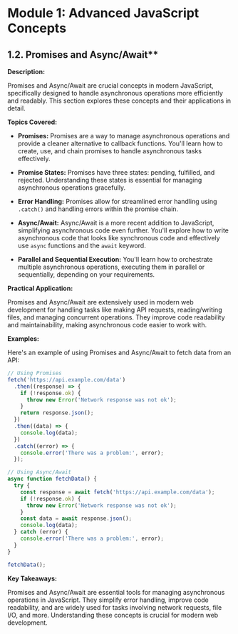 # Module 1: Advanced JavaScript Concepts

## 1.2. Promises and Async/Await**

**Description:**

Promises and Async/Await are crucial concepts in modern JavaScript, specifically designed to handle asynchronous operations more efficiently and readably. This section explores these concepts and their applications in detail.

**Topics Covered:**

- **Promises:** Promises are a way to manage asynchronous operations and provide a cleaner alternative to callback functions. You'll learn how to create, use, and chain promises to handle asynchronous tasks effectively.

- **Promise States:** Promises have three states: pending, fulfilled, and rejected. Understanding these states is essential for managing asynchronous operations gracefully.

- **Error Handling:** Promises allow for streamlined error handling using `.catch()` and handling errors within the promise chain.

- **Async/Await:** Async/Await is a more recent addition to JavaScript, simplifying asynchronous code even further. You'll explore how to write asynchronous code that looks like synchronous code and effectively use `async` functions and the `await` keyword.

- **Parallel and Sequential Execution:** You'll learn how to orchestrate multiple asynchronous operations, executing them in parallel or sequentially, depending on your requirements.

**Practical Application:**

Promises and Async/Await are extensively used in modern web development for handling tasks like making API requests, reading/writing files, and managing concurrent operations. They improve code readability and maintainability, making asynchronous code easier to work with.

**Examples:**

Here's an example of using Promises and Async/Await to fetch data from an API:

```javascript
// Using Promises
fetch('https://api.example.com/data')
  .then((response) => {
    if (!response.ok) {
      throw new Error('Network response was not ok');
    }
    return response.json();
  })
  .then((data) => {
    console.log(data);
  })
  .catch((error) => {
    console.error('There was a problem:', error);
  });

// Using Async/Await
async function fetchData() {
  try {
    const response = await fetch('https://api.example.com/data');
    if (!response.ok) {
      throw new Error('Network response was not ok');
    }
    const data = await response.json();
    console.log(data);
  } catch (error) {
    console.error('There was a problem:', error);
  }
}

fetchData();
```

**Key Takeaways:**

Promises and Async/Await are essential tools for managing asynchronous operations in JavaScript. They simplify error handling, improve code readability, and are widely used for tasks involving network requests, file I/O, and more. Understanding these concepts is crucial for modern web development.